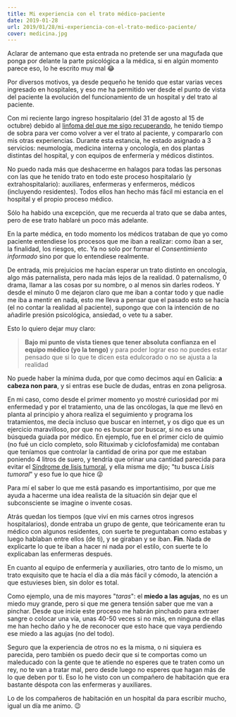 ```yaml
---
title: Mi experiencia con el trato médico-paciente
date: 2019-01-28
url: 2019/01/28/mi-experiencia-con-el-trato-medico-paciente/
cover: medicina.jpg
---
```


Aclarar de antemano que esta entrada no pretende ser una magufada que ponga por delante la parte psicológica a la médica, si en algún momento parece eso, lo he escrito muy mal :joy:

Por diversos motivos, ya desde pequeño he tenido que estar varias veces ingresado en hospitales, y eso me ha permitido ver desde el punto de vista del paciente la evolución del funcionamiento de un hospital y del trato al paciente.

Con mi reciente largo ingreso hospitalario (del 31 de agosto al 15 de octubre) debido al [linfoma del que me sigo recuperando](/2018/12/08/Cosas-que-he-aprendido-de-un-cancer/), he tenido tiempo de sobra para ver como volver a ver el trato al paciente, y compararlo con mis otras experiencias. Durante esta estancia, he estado asignado a 3 servicios: neumología, medicina interna y oncología, en dos plantas distintas del hospital, y con equipos de enfermería y médicos distintos. 

No puedo nada más que deshacerme en halagos para todas las personas con las que he tenido trato en todo este proceso hospitalario (y extrahospitalario): auxiliares, enfermeras y enfermeros, médicos (incluyendo residentes). Todos ellos han hecho más fácil mi estancia en el hospital y el propio proceso médico.

Sólo ha habido una excepción, que me recuerda al trato que se daba antes, pero de ese trato hablaré un poco más adelante.

En la parte médica, en todo momento los médicos trataban de que yo como paciente entendiese los procesos que me iban a realizar: como iban a ser, la finalidad, los riesgos, etc. Ya no solo por formar el *Consentimiento informado* sino por que lo entendiese realmente.

De entrada, mis prejuicios me hacían esperar un trato distinto en oncología, algo más paternalista, pero nada más lejos de la realidad. 0 paternalismo, 0 drama, llamar a las cosas por su nombre, o al menos sin darles rodeos. Y desde el minuto 0 me dejaron claro que me iban a contar todo y que nadie me iba a mentir en nada, esto me lleva a pensar que el pasado esto se hacía (el no contar la realidad al paciente), supongo que con la intención de no añadirle presión psicológica, ansiedad, o vete tu a saber.

Esto lo quiero dejar muy claro: 
> **Bajo mi punto de vista tienes que tener absoluta confianza en el equipo médico (yo la tengo)** y para poder lograr eso no puedes estar pensado que si lo que te dicen esta edulcorado o no se ajusta a la realidad  

No puede haber la mínima duda, por que como decimos aquí en Galicia: **a cabeza non para**, y si entras ese bucle de dudas, entras en zona peligrosa.

En mi caso, como desde el primer momento yo mostré curiosidad por mi enfermedad y por el tratamiento, una de las oncólogas, la que me llevó en planta al principio y ahora realiza el seguimiento y programa los tratamientos, me decía incluso que buscar en internet, y os digo que es un ejercicio maravilloso, por que no es buscar por buscar, si no es una búsqueda guiada por médico. En ejemplo, fue en el primer ciclo de quimio (no fué un ciclo completo, solo Rituximab y ciclofosfamida) me contaban que teníamos que controlar la cantidad de orina por que me estaban poniendo 4 litros de suero, y tendría que orinar una cantidad parecida para evitar el [Síndrome de lisis tumoral](https://es.wikipedia.org/wiki/S%C3%ADndrome_de_lisis_tumoral), y ella misma me dijo; "tu busca *Lisis tumoral*" y eso fue lo que hice :stuck_out_tongue_winking_eye:

Para mí el saber lo que me está pasando es importantisimo, por que me ayuda a hacerme una idea realista de la situación sin dejar que el subconsciente se imagine o invente cosas.

Atrás quedan los tiempos (que viví en mis carnes otros ingresos hospitalarios), donde entraba un grupo de gente, que teóricamente eran tu médico con algunos residentes, con suerte te preguntaban como estabas y luego hablaban entre ellos (de ti), y se giraban y se iban. **Fin**. Nada de explicarte lo que te iban a hacer ni nada por el estilo, con suerte te lo explicaban las enfermeras después.

En cuanto al equipo de enfermería y auxiliaries, otro tanto de lo mismo, un trato exquisito que te hacía el día a día más fácil y cómodo, la atención a que estuvieses bien, sin dolor es total.

Como ejemplo, una de mis mayores "*taras*": el **miedo a las agujas**, no es un miedo muy grande, pero si que me genera tensión saber que me van a pinchar. Desde que inicie este proceso me habrán pinchado para extraer sangre o colocar una vía, unas 40-50 veces si no más, en ninguna de ellas me han hecho daño y he de reconocer que esto hace que vaya perdiendo ese miedo a las agujas (no del todo).

Seguro que la experiencia de otros no es la misma, o ni siquiera es parecida, pero también os puedo decir que si te comportas como un maleducado con la gente que te atiende no esperes que te traten como un rey, no te van a tratar mal, pero desde luego no esperes que hagan más de lo que deben por ti. Eso lo he visto con un compañero de habitación que era bastante déspota con las enfermeras y auxiliares.

Lo de los compañeros de habitación en un hospital da para escribir mucho, igual un día me animo. :wink:



 

